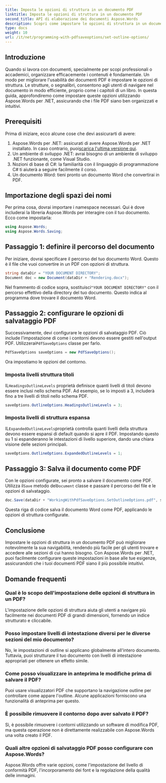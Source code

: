 ```yaml
---
title: Imposta le opzioni di struttura in un documento PDF
linktitle: Imposta le opzioni di struttura in un documento PDF
second_title: API di elaborazione dei documenti Aspose.Words
description: Scopri come impostare le opzioni di struttura in un documento PDF usando Aspose.Words per .NET. Migliora la navigazione PDF configurando i livelli di intestazione e le strutture espanse.
type: docs
weight: 10
url: /it/net/programming-with-pdfsaveoptions/set-outline-options/
---
```

## Introduzione

Quando si lavora con documenti, specialmente per scopi professionali o accademici, organizzare efficacemente i contenuti è fondamentale. Un modo per migliorare l'usabilità dei documenti PDF è impostare le opzioni di struttura. Le strutture, o segnalibri, consentono agli utenti di navigare nel documento in modo efficiente, proprio come i capitoli di un libro. In questa guida, approfondiremo come impostare queste opzioni utilizzando Aspose.Words per .NET, assicurando che i file PDF siano ben organizzati e intuitivi.

## Prerequisiti

Prima di iniziare, ecco alcune cose che devi assicurarti di avere:

1.  Aspose.Words per .NET: assicurati di avere Aspose.Words per .NET installato. In caso contrario, puoi[scarica l'ultima versione qui](https://releases.aspose.com/words/net/).
2. Un ambiente di sviluppo .NET: avrai bisogno di un ambiente di sviluppo .NET funzionante, come Visual Studio.
3. Nozioni di base di C#: la familiarità con il linguaggio di programmazione C# ti aiuterà a seguire facilmente il corso.
4. Un documento Word: tieni pronto un documento Word che convertirai in PDF.

## Importazione degli spazi dei nomi

Per prima cosa, dovrai importare i namespace necessari. Qui è dove includerai la libreria Aspose.Words per interagire con il tuo documento. Ecco come impostarla:

```csharp
using Aspose.Words;
using Aspose.Words.Saving;
```

## Passaggio 1: definire il percorso del documento

Per iniziare, dovrai specificare il percorso del tuo documento Word. Questo è il file che vuoi convertire in un PDF con opzioni di struttura. 

```csharp
string dataDir = "YOUR DOCUMENT DIRECTORY";
Document doc = new Document(dataDir + "Rendering.docx");
```

 Nel frammento di codice sopra, sostituisci`"YOUR DOCUMENT DIRECTORY"` con il percorso effettivo della directory del tuo documento. Questo indica al programma dove trovare il documento Word.

## Passaggio 2: configurare le opzioni di salvataggio PDF

 Successivamente, devi configurare le opzioni di salvataggio PDF. Ciò include l'impostazione di come i contorni devono essere gestiti nell'output PDF. Utilizzerai`PdfSaveOptions` classe per farlo.

```csharp
PdfSaveOptions saveOptions = new PdfSaveOptions();
```

Ora impostiamo le opzioni del contorno. 

### Imposta livelli struttura titoli

 IL`HeadingsOutlineLevels` proprietà definisce quanti livelli di titoli devono essere inclusi nello schema PDF. Ad esempio, se lo imposti a 3, includerà fino a tre livelli di titoli nello schema PDF.

```csharp
saveOptions.OutlineOptions.HeadingsOutlineLevels = 3;
```

### Imposta livelli di struttura espansa

 IL`ExpandedOutlineLevels`proprietà controlla quanti livelli della struttura devono essere espansi di default quando si apre il PDF. Impostando questo su 1 si espanderanno le intestazioni di livello superiore, dando una chiara visione delle sezioni principali.

```csharp
saveOptions.OutlineOptions.ExpandedOutlineLevels = 1;
```

## Passaggio 3: Salva il documento come PDF

 Con le opzioni configurate, sei pronto a salvare il documento come PDF. Utilizza il`Save` metodo del`Document` classe e passare il percorso del file e le opzioni di salvataggio.

```csharp
doc.Save(dataDir + "WorkingWithPdfSaveOptions.SetOutlineOptions.pdf", saveOptions);
```

Questa riga di codice salva il documento Word come PDF, applicando le opzioni di struttura configurate. 

## Conclusione

Impostare le opzioni di struttura in un documento PDF può migliorare notevolmente la sua navigabilità, rendendo più facile per gli utenti trovare e accedere alle sezioni di cui hanno bisogno. Con Aspose.Words per .NET, puoi facilmente configurare queste impostazioni in base alle tue esigenze, assicurandoti che i tuoi documenti PDF siano il più possibile intuitivi.

## Domande frequenti

### Qual è lo scopo dell'impostazione delle opzioni di struttura in un PDF?

L'impostazione delle opzioni di struttura aiuta gli utenti a navigare più facilmente nei documenti PDF di grandi dimensioni, fornendo un indice strutturato e cliccabile.

### Posso impostare livelli di intestazione diversi per le diverse sezioni del mio documento?

No, le impostazioni di outline si applicano globalmente all'intero documento. Tuttavia, puoi strutturare il tuo documento con livelli di intestazione appropriati per ottenere un effetto simile.

### Come posso visualizzare in anteprima le modifiche prima di salvare il PDF?

Puoi usare visualizzatori PDF che supportano la navigazione outline per controllare come appare l'outline. Alcune applicazioni forniscono una funzionalità di anteprima per questo.

### È possibile rimuovere il contorno dopo aver salvato il PDF?

Sì, è possibile rimuovere i contorni utilizzando un software di modifica PDF, ma questa operazione non è direttamente realizzabile con Aspose.Words una volta creato il PDF.

### Quali altre opzioni di salvataggio PDF posso configurare con Aspose.Words?

Aspose.Words offre varie opzioni, come l'impostazione del livello di conformità PDF, l'incorporamento dei font e la regolazione della qualità delle immagini.